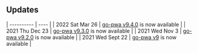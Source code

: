 ## Updates

| ---------- | ---- |
| 2022 Sat Mar 26 | [go-pwa v9.4.0](https://github.com/carmel/go-pwa/releases/tag/v9.4.0) is now available |
| 2021 Thu Dec 23 | [go-pwa v9.3.0](https://github.com/carmel/go-pwa/releases/tag/v9.3.0) is now available |
| 2021 Wed Nov 3 | [go-pwa v9.2.0](https://github.com/carmel/go-pwa/releases/tag/v9.2.0) is now available |
| 2021 Wed Sept 22 | [go-pwa v9](https://github.com/carmel/go-pwa/releases/tag/v9.0.0) is now available |
